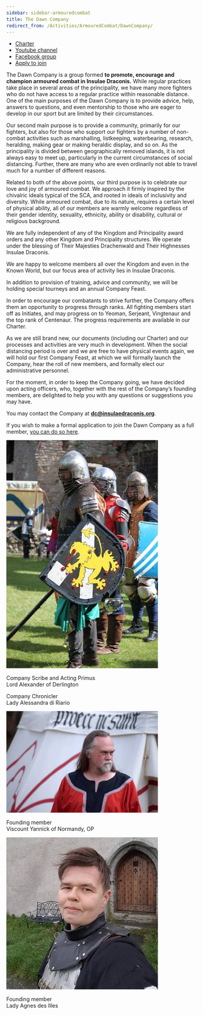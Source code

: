 ```yaml
---
sidebar: sidebar-armouredcombat
title: The Dawn Company
redirect_from: /Activities/ArmouredCombat/DawnCompany/
---
```


<ul class="list-inline text-center">
  <li class="list-inline-item pe-3"><a href="{% link activities/armoured-combat/dawn-company-charter.md %}" class="btn btn-primary">Charter</a></li>
  <li class="list-inline-item pe-3"><a href="https://www.youtube.com/channel/UC0GeuIgYXkIQ9Mg3BQzC4_w/" class="btn btn-primary">Youtube channel</a></li>
  <li class="list-inline-item pe-3"><a href="https://www.facebook.com/groups/230692704699074/" class="btn btn-primary">Facebook group</a></li>
  <li class="list-inline-item pe-3"><a href="https://docs.google.com/forms/d/e/1FAIpQLSe8CqjIHlWtCdSs3e9MroIE5KiuL9uCPqnagzgWH5VbsLeRUA/viewform" class="btn btn-primary">Apply to join</a></li>
</ul>


The Dawn Company is a group formed **to promote, encourage and champion armoured combat in Insulae Draconis.** While regular practices take place in several areas of the principality, we have many more fighters who do not have access to a regular practice within reasonable distance. One of the main purposes of the Dawn Company is to provide advice, help, answers to questions, and even mentorship to those who are eager to develop in our sport but are limited by their circumstances. 

Our second main purpose is to provide a community, primarily for our fighters, but also for those who support our fighters by a number of non-combat activities such as marshalling, listkeeping, waterbearing, research, heralding, making gear or making heraldic display, and so on. As the principality is divided between geographically removed islands, it is not always easy to meet up, particularly in the current circumstances of social distancing. Further, there are many who are even ordinarily not able to travel much for a number of different reasons.

Related to both of the above points, our third purpose is to celebrate our love and joy of armoured combat. We approach it firmly inspired by the chivalric ideals typical of the SCA, and rooted in ideals of inclusivity and diversity. While armoured combat, due to its nature, requires a certain level of physical ability, all of our members are warmly welcome regardless of their gender identity, sexuality, ethnicity, ability or disability, cultural or religious background.

We are fully independent of any of the Kingdom and Principality award orders and any other Kingdom and Principality structures. We operate under the blessing of Their Majesties Drachenwald and Their Highnesses Insulae Draconis.  

We are happy to welcome members all over the Kingdom and even in the Known World, but our focus area of activity lies in Insulae Draconis. 

In addition to provision of training, advice and community, we will be holding special tourneys and an annual Company Feast.  

In order to encourage our combatants to strive further, the Company offers them an opportunity to progress through ranks. All fighting members start off as Initiates, and may progress on to Yeoman, Serjeant, Vingtenaur and the top rank of Centenaur. The progress requirements are available in our Charter.  

As we are still brand new, our documents (including our Charter) and our processes and activities are very much in development. When the social distancing period is over and we are free to have physical events again, we will hold our first Company Feast, at which we will formally launch the Company, hear the roll of new members, and formally elect our administrative personnel. 

For the moment, in order to keep the Company going, we have decided upon acting officers, who, together with the rest of the Company’s founding members, are delighted to help you with any questions or suggestions you may have. 


You may contact the Company at **dc@insulaedraconis.org**.

If you wish to make a formal application to join the Dawn Company as a full member, [you can do so here](https://docs.google.com/forms/d/e/1FAIpQLSe8CqjIHlWtCdSs3e9MroIE5KiuL9uCPqnagzgWH5VbsLeRUA/viewform).


<img src="/images/armoured-combat/dc-derlington.jpg" class="rounded m-2" alt="" />

Company Scribe and Acting Primus  
Lord Alexander of Derlington 


Company Chronicler  
Lady Alessandra di Riario


<img src="/images/armoured-combat/dc-yannick.jpg" class="rounded m-2" alt="" />

Founding member  
Viscount Yannick of Normandy, OP


<img src="/images/armoured-combat/dc-agnes.jpg" class="rounded m-2" alt="" />

Founding member  
Lady Agnes des Illes 

